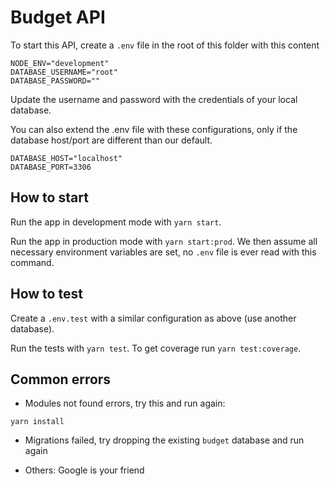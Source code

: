 # Budget API

To start this API, create a `.env` file in the root of this folder with this content

```
NODE_ENV="development"
DATABASE_USERNAME="root"
DATABASE_PASSWORD=""
```

Update the username and password with the credentials of your local database.

You can also extend the .env file with these configurations, only if the database host/port are different than our default.

```
DATABASE_HOST="localhost"
DATABASE_PORT=3306
```

## How to start

Run the app in development mode with `yarn start`.

Run the app in production mode with `yarn start:prod`. We then assume all necessary environment variables are set, no `.env` file is ever read with this command.

## How to test

Create a `.env.test` with a similar configuration as above (use another database).

Run the tests with `yarn test`. To get coverage run `yarn test:coverage`.

## Common errors

* Modules not found errors, try this and run again:

```
yarn install
```

* Migrations failed, try dropping the existing `budget` database and run again

* Others: Google is your friend
